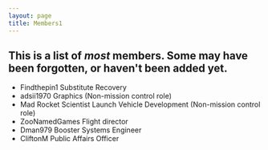 ```yaml
---
layout: page
title: Members1
---
```

## This is a list of *most* members.  Some may have been forgotten, or haven't been added yet.
- Findthepin1 Substitute Recovery
- adsii1970 Graphics (Non-mission control role)
- Mad Rocket Scientist Launch Vehicle Development (Non-mission control role)
- ZooNamedGames Flight director
- Dman979 Booster Systems Engineer
- CliftonM Public Affairs Officer

